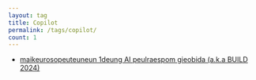 ```yaml
---
layout: tag
title: Copilot
permalink: /tags/copilot/
count: 1
---
```


- [maikeurosopeuteuneun 1deung AI peulraespom gieobida (a.k.a BUILD 2024)](https://ki-sung.github.io/news/news14/)
